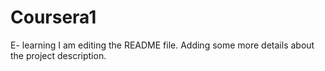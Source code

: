 # Coursera1
E- learning
I am editing the README file. Adding some more details about the project description.

